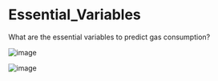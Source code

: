 # Essential_Variables
What are the essential variables to predict gas consumption?

![image](https://github.com/Arpitha-Rajeev1/Essential_Variables/assets/108493146/2b301fab-6152-462b-8c7f-9dbe77df5f2c)

![image](https://github.com/Arpitha-Rajeev1/Essential_Variables/assets/108493146/1a061c67-b526-468b-bc56-005ff918084a)
